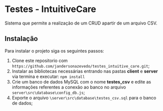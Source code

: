 # Testes - IntuitiveCare
Sistema que permite a realização de um CRUD apartir de um arquivo CSV. 

Instalação
----------

Para instalar o projeto siga os seguintes passos:

1. Clone este repositorio com `https://github.com/jandersonazevedo/testes_intuitive_care.git`;
2. Instalar as bibliotecas necessárias entrando nas pastas **client** e **server** via termina e executar: 
`npm install`
4. Crie um banco de dados MySQL com o nome **testes_csv** e edite as informações referentes a conexão ao banco no arquivo `server\src\database\config_db.js`;
5. Exporte o arquivo `\server\src\database\testes_csv.sql` para o banco de dados;

